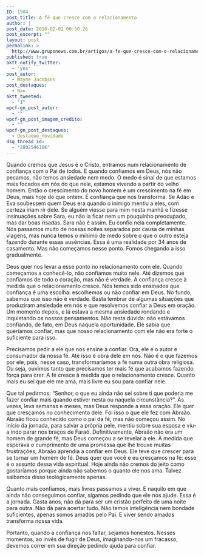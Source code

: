 ```yaml
---
ID: 1504
post_title: A fé que cresce com o relacionamento
author: |
post_date: 2010-02-02 00:50:26
post_excerpt: ""
layout: post
permalink: >
  http://www.gruponews.com.br/artigos/a-fe-que-cresce-com-o-relacionamento
published: true
aktt_notify_twitter:
  - 'yes'
post_autor:
  - Wayne Jacobsen
post_destaques:
  - Nao
aktt_tweeted:
  - "1"
wpcf-gn_post_autor:
  - ""
wpcf-gn_post_imagem_credito:
  - ""
wpcf-gn_post_destaques:
  - destaque_novidade
dsq_thread_id:
  - "2802546186"
---
```

<!-- p.p1 {margin: 0.0px 0.0px 0.0px 0.0px; text-align: justify; text-indent: 14.1px; font: 10.0px Georgia} -->Quando cremos que Jesus é o Cristo, entramos num relacionamento de confiança com o Pai de todos. E quando confiamos em Deus, nós não pecamos, não temos ansiedade nem medo. O medo é sinal de que estamos mais focados em nós do que nele, estamos vivendo a partir do velho homem. Então o crescimento do novo homem é um crescimento na fé em Deus, mais hoje do que ontem. É confiança que nos transforma. Se Adão e Eva soubessem quem Deus era quando o inimigo mentiu a eles, com certeza iriam rir dele. Se alguém viesse para mim nesta manhã e fizesse insinuações sobre Sara, eu não ia ficar nem um pouquinho preocupado, mas dar boas risadas. Sara não é assim. Eu confio nela completamente. Nós passamos muito de nossas noites separados por causa de minhas viagens, mas nunca temos o mínimo de medo sobre o que o outro esteja fazendo durante essas ausências. Essa é uma realidade por 34 anos de casamento. Mas não começamos nesse ponto. Fomos chegando a isso gradualmente.

Deus quer nos levar a esse ponto no relacionamento com ele. Quando começamos a conhecê-lo, não confiamos muito nele. Até dizemos que confiamos de todo o coração, mas não é verdade. A confiança cresce à medida que o relacionamento cresce. Nós temos sido ensinados que confiança é uma escolha: escolhemos ou não confiar em Deus. No fundo, sabemos que isso não é verdade. Basta lembrar de algumas situações que produziram ansiedade em nós e que resolvemos confiar a Deus em oração. Um momento depois, e lá estava a mesma ansiedade rondando e inquietando os nossos pensamentos. Não resta dúvida: não estávamos confiando, de fato, em Deus naquela oportunidade. Ele sabia que queríamos confiar, mas que nosso relacionamento com ele não era forte o suficiente para isso.

Precisamos pedir a ele que nos ensine a confiar. Ora, ele é o autor e consumador da nossa fé. Até isso é obra dele em nós. Não é o que fazemos por ele, pois, nesse caso, transformaríamos a fé numa outra obra religiosa. Ou seja, ouvimos tanto que precisamos ter mais fé que acabamos fazendo força para crer. A fé cresce à medida que o relacionamento cresce. Quanto mais eu sei que ele me ama, mais livre eu sou para confiar nele.

Que tal pedirmos: “Senhor, o que eu ainda não sei sobre ti que poderia me fazer confiar mais quando estiver nesta ou naquela circunstância?”. Às vezes, leva semanas e meses, mas Deus responde a essa oração. Ele quer que cresçamos no conhecimento dele. Foi isso o que ele fez com Abraão. Abraão ficou conhecido como o pai da fé, mas não começou assim. No início da jornada, para salvar a própria pele, mentiu sobre sua esposa e viu-a indo parar nos braços de Faraó. Definitivamente, Abraão não era um homem de grande fé, mas Deus começou a se revelar a ele. À medida que esperava o cumprimento de uma promessa que lhe trouxe muitas frustrações, Abraão aprendia a confiar em Deus. Ele teve que crescer para se tornar um homem de fé. Deus quer que você e eu cresçamos na fé: esse é o assunto dessa vida espiritual. Hoje ainda não cremos do jeito como gostaríamos porque ainda não sabemos o quanto ele nos ama. Talvez saibamos disso teologicamente apenas.

Quanto mais confiamos, mais livres passamos a viver. E naquilo em que ainda não conseguimos confiar, sigamos pedindo que ele nos ajude. Essa é a jornada. Gasta anos, não dá para ser um cristão perfeito de uma noite para outra. Não dá para acertar tudo. Não temos inteligência nem bondade suficientes, apenas somos amados pelo Pai. E viver sendo amados transforma nossa vida.

Portanto, quando a confiança nos faltar, sejamos honestos. Nesses momentos, ao invés de fugir de Deus, imaginando-nos um fracasso, devemos correr em sua direção pedindo ajuda para confiar.